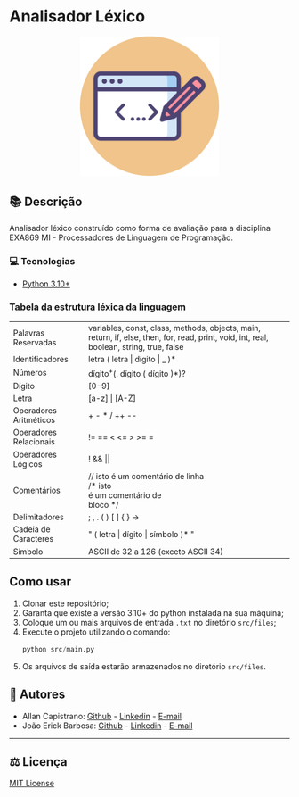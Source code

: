 # Analisador Léxico

<p align="center">
  <img src="./images/lexical-analyzer-icon.png" alt="Lexical Analyzer Icon" width="250px" height="250px">
</p>

## :books: Descrição ##
Analisador léxico construído como forma de avaliação para a disciplina EXA869 MI - Processadores de Linguagem de Programação.

### :computer: Tecnologias
- [Python 3.10+](https://www.python.org/)

### Tabela da estrutura léxica da linguagem
<table>
    <tbody>
        <tr>
            <td>
                Palavras Reservadas
            </td>
            <td>
                variables, const, class, methods,
                objects, main, return, if, else, then,
                for, read, print, void, int, real,
                boolean, string, true, false
            </td>
        </tr>
        <tr>
            <td>
                Identificadores
            </td>
            <td>
                letra ( letra | dígito | _ )*
            </td>
        </tr>
        <tr>
            <td>
                Números
            </td>
            <td>
                dígito<sup>+</sup>(. dígito ( dígito )*)?
            </td>
        </tr>
        <tr>
            <td>
                Dígito
            </td>
            <td>
                [0-9]
            </td>
        </tr>
        <tr>
            <td>
                Letra
            </td>
            <td>
                [a-z] | [A-Z]
            </td>
        </tr>
        <tr>
            <td>
                Operadores Aritméticos
            </td>
            <td>
                + - * / ++ --
            </td>
        </tr>
        <tr>
            <td>
                Operadores Relacionais
            </td>
            <td>
                != == < <= > >= =
            </td>
        </tr>
        <tr>
            <td>
                Operadores Lógicos
            </td>
            <td>
                ! && ||
            </td>
        </tr>
        <tr>
            <td>
                Comentários
            </td>
            <td>
                // isto é um comentário de linha
                <br>
                /* isto
                <br> 
                é um comentário de
                <br>
                bloco */
            </td>
        </tr>
        <tr>
            <td>
                Delimitadores
            </td>
            <td>
                ; , . ( ) [ ] { } ->
            </td>
        </tr>
        <tr>
            <td>
                Cadeia de Caracteres
            </td>
            <td>
                " ( letra | dígito | símbolo )* "
            </td>
        </tr>
        <tr>
            <td>
                Símbolo
            </td>
            <td>
                ASCII de 32 a 126 (exceto ASCII 34)
            </td>
        </tr>
    </tbody>
</table>

## Como usar
1. Clonar este repositório;
2. Garanta que existe a versão 3.10+ do python instalada na sua máquina;
3. Coloque um ou mais arquivos de entrada `.txt` no diretório `src/files`;
4. Execute o projeto utilizando o comando:
    ```python
    python src/main.py
    ```
5. Os arquivos de saída estarão armazenados no diretório `src/files`.

## :pushpin: Autores ##
- Allan Capistrano: [Github](https://github.com/AllanCapistrano) - [Linkedin](https://www.linkedin.com/in/allancapistrano/) - [E-mail](https://mail.google.com/mail/u/0/?view=cm&fs=1&tf=1&source=mailto&to=asantos@ecomp.uefs.br)
- João Erick Barbosa: [Github](https://github.com/JoaoErick) - [Linkedin](https://www.linkedin.com/in/joão-erick-barbosa-9050801b0/) - [E-mail](https://mail.google.com/mail/u/0/?view=cm&fs=1&tf=1&source=mailto&to=jsilva@ecomp.uefs.br)

------------

## :balance_scale: Licença ##
[MIT License](./LICENSE)